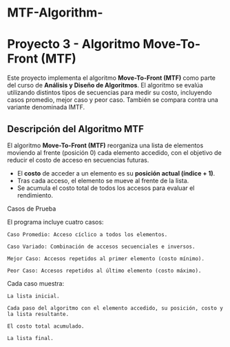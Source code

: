 # MTF-Algorithm-

# Proyecto 3 - Algoritmo Move-To-Front (MTF)

Este proyecto implementa el algoritmo **Move-To-Front (MTF)** como parte del curso de **Análisis y Diseño de Algoritmos**. El algoritmo se evalúa utilizando distintos tipos de secuencias para medir su costo, incluyendo casos promedio, mejor caso y peor caso. También se compara contra una variante denominada IMTF.

## Descripción del Algoritmo MTF

El algoritmo **Move-To-Front (MTF)** reorganiza una lista de elementos moviendo al frente (posición 0) cada elemento accedido, con el objetivo de reducir el costo de acceso en secuencias futuras.

- El **costo** de acceder a un elemento es su **posición actual (índice + 1)**.
- Tras cada acceso, el elemento se mueve al frente de la lista.
- Se acumula el costo total de todos los accesos para evaluar el rendimiento.

Casos de Prueba

El programa incluye cuatro casos:

    Caso Promedio: Acceso cíclico a todos los elementos.

    Caso Variado: Combinación de accesos secuenciales e inversos.

    Mejor Caso: Accesos repetidos al primer elemento (costo mínimo).

    Peor Caso: Accesos repetidos al último elemento (costo máximo).

Cada caso muestra:

    La lista inicial.

    Cada paso del algoritmo con el elemento accedido, su posición, costo y la lista resultante.

    El costo total acumulado.

    La lista final.

